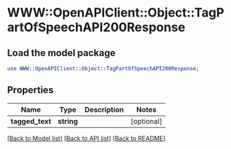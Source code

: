 # WWW::OpenAPIClient::Object::TagPartOfSpeechAPI200Response

## Load the model package
```perl
use WWW::OpenAPIClient::Object::TagPartOfSpeechAPI200Response;
```

## Properties
Name | Type | Description | Notes
------------ | ------------- | ------------- | -------------
**tagged_text** | **string** |  | [optional] 

[[Back to Model list]](../README.md#documentation-for-models) [[Back to API list]](../README.md#documentation-for-api-endpoints) [[Back to README]](../README.md)



